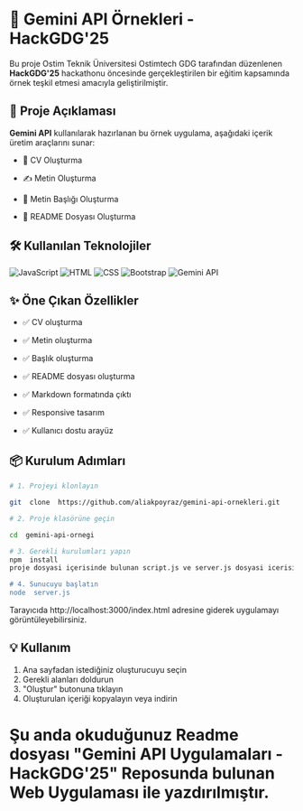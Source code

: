 
# 🚀 Gemini API Örnekleri - HackGDG'25

Bu proje Ostim Teknik Üniversitesi Ostimtech GDG tarafından düzenlenen **HackGDG'25** hackathonu öncesinde gerçekleştirilen bir eğitim kapsamında örnek teşkil etmesi amacıyla geliştirilmiştir.

## 📌 Proje Açıklaması
  

**Gemini API** kullanılarak hazırlanan bu örnek uygulama, aşağıdaki içerik üretim araçlarını sunar:


- 📄 CV Oluşturma

- ✍️ Metin Oluşturma

- 📰 Metin Başlığı Oluşturma

- 📘 README Dosyası Oluşturma

  

## 🛠️ Kullanılan Teknolojiler

  

![JavaScript](https://img.shields.io/badge/JavaScript-F7DF1E?logo=javascript&logoColor=000)
![HTML](https://img.shields.io/badge/HTML5-E34F26?logo=html5&logoColor=fff)
![CSS](https://img.shields.io/badge/CSS3-1572B6?logo=css3&logoColor=fff)
![Bootstrap](https://img.shields.io/badge/Bootstrap-7952B3?logo=bootstrap&logoColor=fff)
![Gemini API](https://img.shields.io/badge/Gemini_API-4285F4?logo=google&logoColor=fff)

 
## ✨ Öne Çıkan Özellikler

  

- ✅ CV oluşturma

- ✅ Metin oluşturma

- ✅ Başlık oluşturma

- ✅ README dosyası oluşturma

- ✅ Markdown formatında çıktı

- ✅ Responsive tasarım

- ✅ Kullanıcı dostu arayüz

  

## 📦 Kurulum Adımları

  

```bash
# 1. Projeyi klonlayın

git  clone  https://github.com/aliakpoyraz/gemini-api-ornekleri.git

# 2. Proje klasörüne geçin

cd  gemini-api-ornegi

# 3. Gerekli kurulumları yapın
npm  install
proje dosyasi içerisinde bulunan script.js ve server.js dosyasi icerisindeki API_KEY bölümlerini kendi API_KEY'iniz ile doldurun, aksi halde program düzgün bir şekilde çalışmayacaktır.

# 4. Sunucuyu başlatın
node  server.js

  ```
  Tarayıcıda  http://localhost:3000/index.html  adresine  giderek  uygulamayı  görüntüleyebilirsiniz.

## 💡 Kullanım

1. Ana  sayfadan  istediğiniz  oluşturucuyu  seçin
2. Gerekli  alanları  doldurun
3. "Oluştur"  butonuna  tıklayın
4. Oluşturulan  içeriği  kopyalayın  veya  indirin

# Şu anda okuduğunuz Readme dosyası **"Gemini API Uygulamaları - HackGDG'25"** Reposunda bulunan Web Uygulaması ile yazdırılmıştır.
